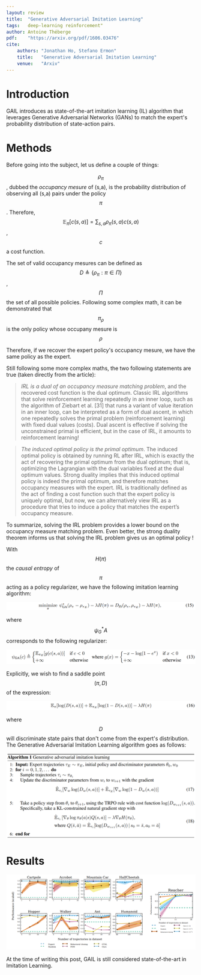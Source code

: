 ```yaml
---
layout: review
title:  "Generative Adversarial Imitation Learning"
tags:   deep-learning reinforcement" 
author: Antoine Théberge
pdf:    "https://arxiv.org/pdf/1606.03476"
cite:
    authors: "Jonathan Ho, Stefano Ermon"
    title:   "Generative Adversarial Imitation Learning"
    venue:   "Arxiv"
---
```



# Introduction
GAIL introduces as state-of-the-art imitation learning (IL) algorithm that leverages Generative Adversarial Networks (GANs) to match the expert's probability distribution of state-action pairs.

# Methods
Before going into the subject, let us define a couple of things:

$$\rho_\pi$$, dubbed the _occupancy mesure_ of (s,a), is the probability distribution of observing all (s,a) pairs under the policy $$\pi$$. Therefore, $$\mathbb{E}_\pi[c(s,a)] = \sum_{s,a} \rho_\pi(s,a)c(s,a)$$, $$c$$ a cost function.

The set of valid occupancy mesures can be defined as $$D \triangleq \{\rho_\pi : \pi \in \Pi\} $$, $$\Pi$$ the set of all possible policies. Following some complex math, it can be demonstrated that $$\pi_\rho$$ is the only policy whose occupany mesure is $$\rho$$ 

Therefore, if we recover the expert policy's occupancy mesure, we have the same policy as the expert.

Still following some more complex maths, the two following statements are true (taken directly from the article):

> *IRL is a dual of an occupancy measure matching problem*, and the recovered cost function is the dual optimum. Classic IRL algorithms that solve reinforcement learning repeatedly in an inner loop, such as the algorithm of Ziebart et al. [31] that runs a variant of value iteration in an inner loop, can be interpreted as a form of dual ascent, in which one repeatedly solves the primal problem (reinforcement learning) with fixed dual values (costs). Dual ascent is effective if solving the unconstrained primal is efficient, but in the case of IRL, it amounts to reinforcement learning!

> *The induced optimal policy is the primal optimum*. The induced optimal policy is obtained by running RL after IRL, which is exactly the act of recovering the primal optimum from the dual optimum; that is, optimizing the Lagrangian with the dual variables fixed at the dual optimum values. Strong duality implies that this induced optimal policy is indeed the primal optimum, and therefore matches occupancy measures with the expert. IRL is traditionally defined as the act of finding a cost function such that the expert policy is uniquely optimal, but now, we can alternatively view IRL as a procedure that tries to induce a policy that matches the expert’s occupancy measure.

To summarize, solving the IRL problem provides a lower bound on the occupancy measure matching problem. Even better, the strong duality theorem informs us that solving the IRL problem gives us an optimal policy !

With $$H(\pi)$$ the _causal entropy_ of $$\pi$$ acting as a policy regularizer, we have the following imitation learning algorithm:

![](/article/images/GAIL/il.png)

where $$\psi^*_GA$$ corresponds to the following regularizer:

![](/article/images/GAIL/psi.png)

Explicitly, we wish to find a saddle point $$(\pi, D)$$ of the expression:

![](/article/images/GAIL/saddle.png)

where $$D$$ will discriminate state pairs that don't come from the expert's distribution. The Generative Adversarial Imitation Learning algorithm goes as follows:

![](/article/images/GAIL/algo.png)

# Results

![](/article/images/GAIL/results.png)

At the time of writing this post, GAIL is still considered state-of-the-art in Imitation Learning.

